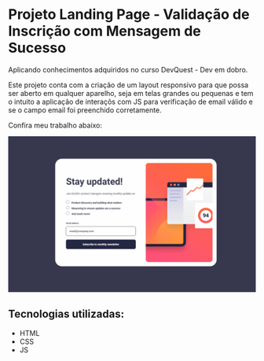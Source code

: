 # Projeto Landing Page - Validação de Inscrição com Mensagem de Sucesso

Aplicando conhecimentos adquiridos no curso DevQuest - Dev em dobro.

Este projeto conta com a criação de um layout responsivo para que possa ser aberto em qualquer aparelho, seja em telas grandes ou pequenas e tem o intuito a aplicação de interaçõs com JS para verificação de email válido e se o campo email foi preenchido corretamente.

Confira meu trabalho abaixo:

[<img src="./src/images/projeto-mensagem-sucesso.gif" alt="gif da tela inicial do projeto de Inscrição com mensagem de sucesso">](https://maikesoares.github.io/newsletter-sign-up-with-success-message-main/)

## Tecnologias utilizadas:

- HTML
- CSS
- JS
